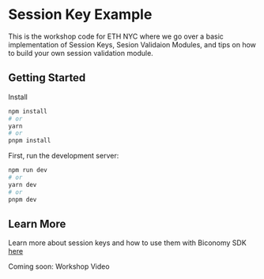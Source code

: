 # Session Key Example

This is the workshop code for ETH NYC where we go over a basic implementation of Session Keys, Sesion Validaion Modules, and tips on how to build your own session validation module. 

## Getting Started

Install

```bash
npm install
# or
yarn 
# or
pnpm install
```

First, run the development server:

```bash
npm run dev
# or
yarn dev
# or
pnpm dev
```

## Learn More

Learn more about session keys and how to use them with Biconomy SDK [here](https://docs.biconomy.io/docs/category/session-keys-tutorial)

Coming soon: Workshop Video
